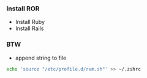 ### Install ROR
- Install Ruby
- Install Rails

### BTW
- append string to file
```sh
echo 'source "/etc/profile.d/rvm.sh"' >> ~/.zshrc
```